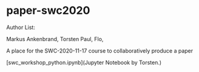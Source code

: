 # paper-swc2020

Author List:

Markus Ankenbrand, Torsten Paul, Flo,

A place for the SWC-2020-11-17 course to collaboratively produce a paper

[swc_workshop_python.ipynb](Jupyter Notebook by Torsten.)

